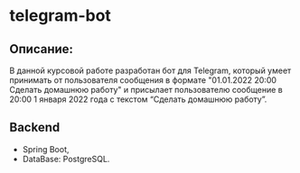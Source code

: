 # telegram-bot
## Описание:
В данной курсовой работе разработан бот для Telegram, который умеет принимать от пользователя сообщения в формате "01.01.2022 20:00
Сделать домашнюю работу" и присылает пользователю сообщение в 20:00 1 января 2022 года с текстом “Сделать домашнюю работу”. 
## Backend
- Spring Boot, 
- DataBase: PostgreSQL.
